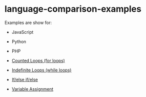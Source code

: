 # language-comparison-examples

Examples are show for:

- JavaScript
- Python
- PHP

- [Counted Loops (for loops)](counted-for-loops.md)
- [Indefinite Loops (while loops)](indefinite-while-loops.md)
- [If/else if/else](if-statements.md)
- [Variable Assignment](variable-assignment.md)
